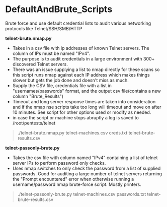# DefaultAndBrute_Scripts
Brute force and use default credential lists to audit various networking protocols like Telnet/SSH/SMB/HTTP

**telnet-brute.nmap.py**
* Takes in a csv file with ip addresses of known Telnet servers. The column of IPs must be named "IPv4".
* The purpose is to audit credentials in a large environment with 300+ discovered Telnet servers.
* There was an issue supplying a list to nmap directly for these scans so this script runs nmap against each IP address which makes things slower but gets the job done and doesn't miss as much.
* Supply the CSV file, credentials file with a list in "usernames/passwords" format, and the output csv file(contains a new column "Brute_Results")
* Timeout and long server response times are taken into consideration and if the nmap nse scripts take too long will timeout and move on after 10 minutes. See script for other options used or modify as needed.
* in case the script or machine stops abruptly a log is saved to /root/pentests/telnet

> ./telnet-brute.nmap.py telnet-machines.csv creds.txt telnet-brute-results.csv

**telnet-passonly-brute.py**
* Takes the csv file with column named "IPv4" containing a list of telnet server IPs to perform password only checks.
* Uses nmap switches to only check the password from a list of supplied passwords. Good for auditing a large number of telnet servers returning the "Prompt encountered" error when otherwise running a username/password nmap brute-force script. Mostly printers.

> ./telnet-passonly-brute.py telnet-machines.csv passwords.txt telnet-brute-results.csv

